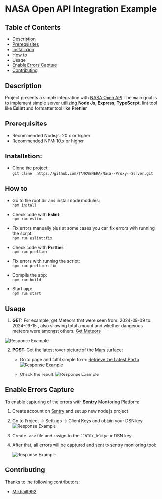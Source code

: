 # NASA Open API Integration Example

## Table of Contents
- [Description](#Description)
- [Prerequisites](#Prerequisites)
- [Installation](#Installation)
- [How to](#How-to)
- [Usage](#Usage)
- [Enable Errors Capture](#Enable-errors-capture)
- [Contributing](#Contributing)

## Description

Project presents a simple integration with [NASA Open API](https://api.nasa.gov/)
The main goal is to implement simple server utilizing **Node Js, Express, TypeScript**, 
lint tool like **Eslint** and formatter tool like **Prettier**

## Prerequisites

- Recommended Node.js: 20.x or higher
- Recommended NPM: 10.x or higher

## Installation:

- Clone the project:  
  ```git clone  https://github.com/TANKVENERA/Nasa--Proxy--Server.git```

## How to
- Go to the root dir and install node modules:  
  ```npm install```


- Check code with **Eslint**:  
  ```npm run eslint```


- Fix errors manually plus at some cases you can fix errors with running the script:  
  ```npm run eslint:fix```


- Check code with **Prettier**:  
  ```npm run prettier```


- Fix errors with running the script:  
  ```npm run prettier:fix```


- Compile the app:  
  ```npm run build```


- Start app:  
  ```npm run start```

## Usage

1. **GET:** For example, get Meteors that were seen from: 2024-09-09 to: 2024-09-15 , also showing total amount and whether dangerous meteors were amongst others: 
   [Get Meteors](http://localhost:4000/proxy/meteors?isTotalAmountRequired=true&wereDangerousMeteorsRequired=true&dateFrom=2024-09-09&dateTo=2024-09-15)  

![Response Example](static/readme-screenshot-1.png)

2. **POST:** Get the latest rover picture of the Mars surface:  
   - Go to page and fulfil simple form: [Retrieve the Latest Photo](http://localhost:4000/proxy)
     ![Response Example](static/readme-screenshot-2.png)

   - Check the result:
     ![Response Example](static/readme-screenshot-3.png)

## Enable Errors Capture
To enable capturing of the errors with **Sentry** Monitoring Platform:
1. Create account on [Sentry](https://sentry.io/signup/) and set up new node js project
2. Go to Project -> Settings -> Client Keys and obtain your DSN key  
   ![Response Example](static/readme-screenshot-4.png)  


3. Create ```.env``` file and assign to the ```SENTRY_DSN``` your DSN key
4. After that, all errors will be captured and sent to sentry monitoring tool:  


   ![Response Example](static/readme-screenshot-5.png)

     
## Contributing

Thanks to the following contributors:
- [Mikhail1992](https://github.com/Mikhail1992)
